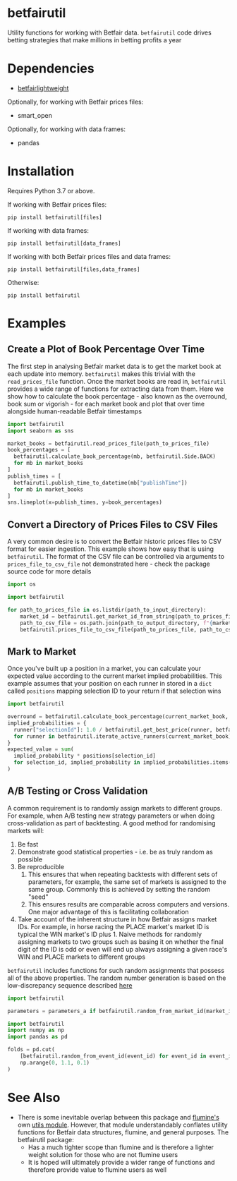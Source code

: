 # betfairutil

Utility functions for working with Betfair data. `betfairutil` code drives betting strategies that make millions in
betting profits a year

# Dependencies

* [betfairlightweight](https://github.com/liampauling/betfair)

Optionally, for working with Betfair prices files:

* smart_open

Optionally, for working with data frames:

* pandas

# Installation

Requires Python 3.7 or above.

If working with Betfair prices files:

```
pip install betfairutil[files]
```

If working with data frames:

```
pip install betfairutil[data_frames]
```

If working with both Betfair prices files and data frames:

```
pip install betfairutil[files,data_frames]
```

Otherwise:

```
pip install betfairutil
```

# Examples

## Create a Plot of Book Percentage Over Time

The first step in analysing Betfair market data is to get the market book at each update into memory. `betfairutil`
makes this trivial with the `read_prices_file` function. Once the market books are read in, `betfairutil` provides a
wide range of functions for extracting data from them. Here we show how to calculate the book percentage - also known as
the overround, book sum or vigorish - for each market book and plot that over time alongside human-readable Betfair
timestamps

```python
import betfairutil
import seaborn as sns

market_books = betfairutil.read_prices_file(path_to_prices_file)
book_percentages = [
  betfairutil.calculate_book_percentage(mb, betfairutil.Side.BACK)
  for mb in market_books
]
publish_times = [
  betfairutil.publish_time_to_datetime(mb["publishTime"])
  for mb in market_books
]
sns.lineplot(x=publish_times, y=book_percentages)
```

## Convert a Directory of Prices Files to CSV Files

A very common desire is to convert the Betfair historic prices files to CSV format for easier ingestion. This example
shows how easy that is using `betfairutil`. The format of the CSV file can be controlled via arguments to
`prices_file_to_csv_file` not demonstrated here - check the package source code for more details

```python
import os

import betfairutil

for path_to_prices_file in os.listdir(path_to_input_directory):
    market_id = betfairutil.get_market_id_from_string(path_to_prices_file)
    path_to_csv_file = os.path.join(path_to_output_directory, f"{market_id}.csv")
    betfairutil.prices_file_to_csv_file(path_to_prices_file, path_to_csv_file)
```

## Mark to Market

Once you've built up a position in a market, you can calculate your expected value according to the current market
implied probabilities. This example assumes that your position on each runner in stored in a `dict` called `positions`
mapping selection ID to your return if that selection wins

```python
import betfairutil

overround = betfairutil.calculate_book_percentage(current_market_book, betfairutil.Side.BACK)
implied_probabilities = {
  runner["selectionId"]: 1.0 / betfairutil.get_best_price(runner, betfairutil.Side.BACK) / overround
  for runner in betfairutil.iterate_active_runners(current_market_book)
}
expected_value = sum(
  implied_probability * positions[selection_id]
  for selection_id, implied_probability in implied_probabilities.items()
)
```

## A/B Testing or Cross Validation

A common requirement is to randomly assign markets to different groups. For example, when A/B testing new strategy
parameters or when doing cross-validation as part of backtesting. A good method for randomising markets will:

1. Be fast
2. Demonstrate good statistical properties - i.e. be as truly random as possible
3. Be reproducible
    1. This ensures that when repeating backtests with different sets of parameters, for example, the same set of
       markets is assigned to the same group. Commonly this is achieved by setting the random "seed"
    2. This ensures results are comparable across computers and versions. One major advantage of this is facilitating
       collaboration
4. Take account of the inherent structure in how Betfair assigns market IDs. For example, in horse racing the PLACE
   market's market ID is typical the WIN market's ID plus 1. Naive methods for randomly assigning markets to two groups
   such as basing it on whether the final digit of the ID is odd or even will end up always assigning a given race's
   WIN and PLACE markets to different groups

`betfairutil` includes functions for such random assignments that possess all of the above properties. The random number
generation is based on the low-discrepancy sequence described
[here](http://extremelearning.com.au/unreasonable-effectiveness-of-quasirandom-sequences/)

```python
import betfairutil

parameters = parameters_a if betfairutil.random_from_market_id(market_id) < 0.5 else parameters_b
```

```python
import betfairutil
import numpy as np
import pandas as pd

folds = pd.cut(
    [betfairutil.random_from_event_id(event_id) for event_id in event_ids],
    np.arange(0, 1.1, 0.1)
)
```

# See Also

* There is some inevitable overlap between this package and [flumine's](https://github.com/liampauling/flumine) own
  [utils module](https://github.com/liampauling/flumine/blob/master/flumine/utils.py). However, that module
  understandably conflates utility functions for Betfair data structures, flumine, and general purposes. The betfairutil
  package:
    * Has a much tighter scope than flumine and is therefore a lighter weight solution for those who are not flumine
    users
    * It is hoped will ultimately provide a wider range of functions and therefore provide value to flumine users as 
    well
